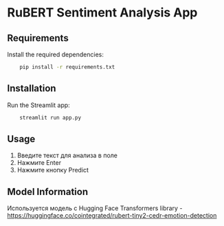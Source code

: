 # RuBERT Sentiment Analysis App

## Requirements

Install the required dependencies:

```bash
    pip install -r requirements.txt
```

## Installation

Run the Streamlit app:

```bash
    streamlit run app.py
```

## Usage

1. Введите текст для анализа в поле
2. Нажмите Enter
3. Нажмите кнопку Predict


## Model Information
Используется модель с Hugging Face Transformers library - https://huggingface.co/cointegrated/rubert-tiny2-cedr-emotion-detection